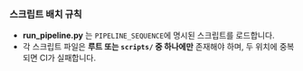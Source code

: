 ### 스크립트 배치 규칙
- **run_pipeline.py** 는 `PIPELINE_SEQUENCE`에 명시된 스크립트를 로드합니다.
- 각 스크립트 파일은 **루트 또는 `scripts/` 중 하나에만** 존재해야 하며, 두 위치에 중복되면 CI가 실패합니다.
